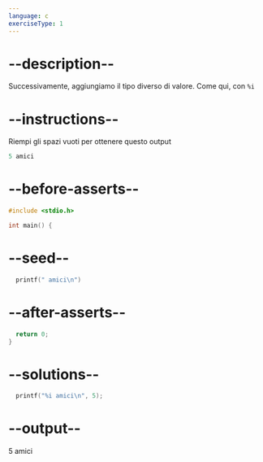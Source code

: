 ```yaml
---
language: c
exerciseType: 1
---
```


# --description--

Successivamente, aggiungiamo il tipo diverso di valore.
Come qui, con `%i`

# --instructions--

Riempi gli spazi vuoti per ottenere questo output
```c
5 amici
```

# --before-asserts--

```c
#include <stdio.h>

int main() {
```

# --seed--

```c
  printf(" amici\n")
```

# --after-asserts--

```c
  return 0;
}
```

# --solutions--

```c
  printf("%i amici\n", 5);
```

# --output--

5 amici
